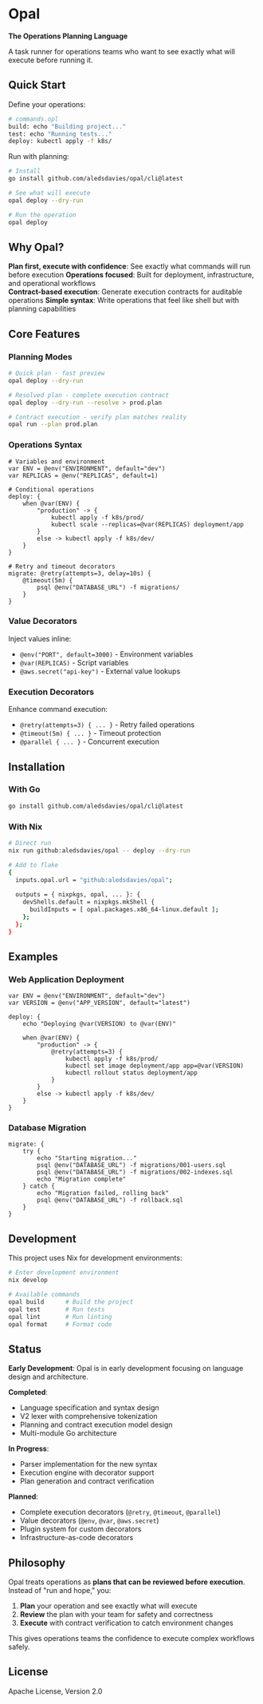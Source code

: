 # Opal

**The Operations Planning Language**

A task runner for operations teams who want to see exactly what will execute before running it.

## Quick Start

Define your operations:

```bash
# commands.opl
build: echo "Building project..."
test: echo "Running tests..."
deploy: kubectl apply -f k8s/
```

Run with planning:

```bash
# Install
go install github.com/aledsdavies/opal/cli@latest

# See what will execute
opal deploy --dry-run

# Run the operation
opal deploy
```

## Why Opal?

**Plan first, execute with confidence**: See exactly what commands will run before execution
**Operations focused**: Built for deployment, infrastructure, and operational workflows  
**Contract-based execution**: Generate execution contracts for auditable operations
**Simple syntax**: Write operations that feel like shell but with planning capabilities

## Core Features

### Planning Modes
```bash
# Quick plan - fast preview
opal deploy --dry-run

# Resolved plan - complete execution contract  
opal deploy --dry-run --resolve > prod.plan

# Contract execution - verify plan matches reality
opal run --plan prod.plan
```

### Operations Syntax
```opal
# Variables and environment
var ENV = @env("ENVIRONMENT", default="dev")
var REPLICAS = @env("REPLICAS", default=1)

# Conditional operations
deploy: {
    when @var(ENV) {
        "production" -> {
            kubectl apply -f k8s/prod/
            kubectl scale --replicas=@var(REPLICAS) deployment/app
        }
        else -> kubectl apply -f k8s/dev/
    }
}

# Retry and timeout decorators
migrate: @retry(attempts=3, delay=10s) {
    @timeout(5m) {
        psql @env("DATABASE_URL") -f migrations/
    }
}
```

### Value Decorators
Inject values inline:
- `@env("PORT", default=3000)` - Environment variables
- `@var(REPLICAS)` - Script variables  
- `@aws.secret("api-key")` - External value lookups

### Execution Decorators  
Enhance command execution:
- `@retry(attempts=3) { ... }` - Retry failed operations
- `@timeout(5m) { ... }` - Timeout protection
- `@parallel { ... }` - Concurrent execution

## Installation

### With Go
```bash
go install github.com/aledsdavies/opal/cli@latest
```

### With Nix
```bash
# Direct run
nix run github:aledsdavies/opal -- deploy --dry-run

# Add to flake
{
  inputs.opal.url = "github:aledsdavies/opal";
  
  outputs = { nixpkgs, opal, ... }: {
    devShells.default = nixpkgs.mkShell {
      buildInputs = [ opal.packages.x86_64-linux.default ];
    };
  };
}
```

## Examples

### Web Application Deployment
```opal
var ENV = @env("ENVIRONMENT", default="dev")
var VERSION = @env("APP_VERSION", default="latest")

deploy: {
    echo "Deploying @var(VERSION) to @var(ENV)"
    
    when @var(ENV) {
        "production" -> {
            @retry(attempts=3) {
                kubectl apply -f k8s/prod/
                kubectl set image deployment/app app=@var(VERSION)
                kubectl rollout status deployment/app
            }
        }
        else -> kubectl apply -f k8s/dev/
    }
}
```

### Database Migration
```opal
migrate: {
    try {
        echo "Starting migration..."
        psql @env("DATABASE_URL") -f migrations/001-users.sql
        psql @env("DATABASE_URL") -f migrations/002-indexes.sql
        echo "Migration complete"
    } catch {
        echo "Migration failed, rolling back"
        psql @env("DATABASE_URL") -f rollback.sql
    }
}
```

## Development

This project uses Nix for development environments:

```bash
# Enter development environment
nix develop

# Available commands
opal build      # Build the project
opal test       # Run tests  
opal lint       # Run linting
opal format     # Format code
```

## Status

**Early Development**: Opal is in early development focusing on language design and architecture.

**Completed**:
- Language specification and syntax design
- V2 lexer with comprehensive tokenization
- Planning and contract execution model design
- Multi-module Go architecture

**In Progress**:
- Parser implementation for the new syntax
- Execution engine with decorator support
- Plan generation and contract verification

**Planned**:
- Complete execution decorators (`@retry`, `@timeout`, `@parallel`)
- Value decorators (`@env`, `@var`, `@aws.secret`)
- Plugin system for custom decorators
- Infrastructure-as-code decorators

## Philosophy

Opal treats operations as **plans that can be reviewed before execution**. Instead of "run and hope," you:

1. **Plan** your operation and see exactly what will execute
2. **Review** the plan with your team for safety and correctness
3. **Execute** with contract verification to catch environment changes

This gives operations teams the confidence to execute complex workflows safely.

## License

Apache License, Version 2.0
